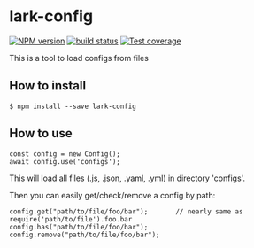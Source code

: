 lark-config
===============

[![NPM version][npm-image]][npm-url]
[![build status][travis-image]][travis-url]
[![Test coverage][coveralls-image]][coveralls-url]

This is a tool to load configs from files

## How to install

```
$ npm install --save lark-config
```

## How to use

```
const config = new Config();
await config.use('configs');
```

This will load all files (.js, .json, .yaml, .yml) in directory 'configs'.

Then you can easily get/check/remove a config by path:

```
config.get("path/to/file/foo/bar");       // nearly same as require('path/to/file').foo.bar
config.has("path/to/file/foo/bar");
config.remove("path/to/file/foo/bar");
```


[npm-image]: https://img.shields.io/npm/v/lark-config.svg?style=flat-square
[npm-url]: https://npmjs.org/package/lark-config
[travis-image]: https://img.shields.io/travis/larkjs/lark-config/master.svg?style=flat-square
[travis-url]: https://travis-ci.org/larkjs/lark-config
[coveralls-image]: https://img.shields.io/codecov/c/github/larkjs/lark-config.svg?style=flat-square
[coveralls-url]: https://codecov.io/github/larkjs/lark-config?branch=master
